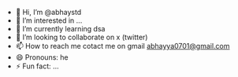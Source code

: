 - 👋 Hi, I’m @abhaystd
- 👀 I’m interested in ...
- 🌱 I’m currently learning dsa 
- 💞️ I’m looking to collaborate on x (twitter)
- 📫 How to reach me cotact me on gmail abhayya0701@gmail.com
- 😄 Pronouns: he 
- ⚡ Fun fact: ...

<!---
abhaystd/abhaystd is a ✨ special ✨ repository because its `README.md` (this file) appears on your GitHub profile.
You can click the Preview link to take a look at your changes.
--->
